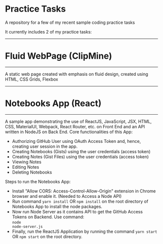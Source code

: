 # Practice Tasks

A repository for a few of my recent sample coding practice tasks

It currently includes 2 of my practice tasks:

---------------------------
# Fluid WebPage (ClipMine)
---------------------------

A static web page created with emphasis on fluid design, created using HTML, CSS Grids, Flexbox

------------------------
# Notebooks App (React)
------------------------

A sample app demonstrating the use of ReactJS, JavaScript, JSX, HTML, CSS, MaterialUI, Webpack, React Router, etc. on Front End and an API
written in NodeJS on Back End. Core functionalities of this App:
- Authorizing GitHub User using OAuth Access Token and, hence, creating user session in the app.
- Creating Notebooks (Gists) using the user credentials (access token)
- Creating Notes (Gist Files) using the user credentials (access token)
- Viewing Notes
- Editing Notes
- Deleting Notebooks

Steps to run the Notebooks App:
- Install "Allow CORS: Access-Control-Allow-Origin" extension in Chrome browser and enable it. (Needed to Access a Node API)
- Run command <code>yarn install</code> OR <code>npm install</code> on the root directory of Notebooks App to install the node packages.
- Now run Node Server as it contains API to get the GitHub Access Tokens on Backend. Use command:<br>
<code>node node-server.js</code>
- Finally, run the ReactJS Application by running the command <code>yarn start</code> OR <code>npm start</code> on the root directory.
